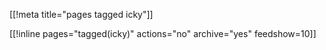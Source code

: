 [[!meta title="pages tagged icky"]]

[[!inline pages="tagged(icky)" actions="no" archive="yes"
feedshow=10]]
